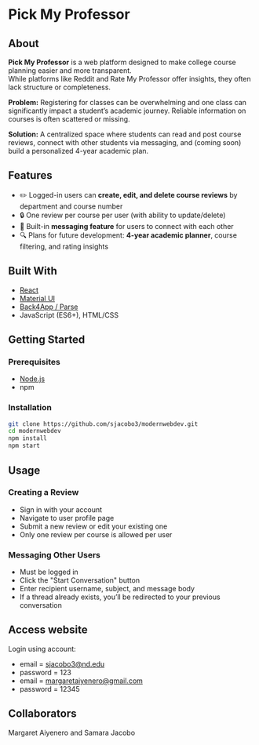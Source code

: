 # Pick My Professor

## About

**Pick My Professor** is a web platform designed to make college course planning easier and more transparent.  
While platforms like Reddit and Rate My Professor offer insights, they often lack structure or completeness.

**Problem:** Registering for classes can be overwhelming and one class can significantly impact a student’s academic journey. Reliable information on courses is often scattered or missing.

**Solution:** A centralized space where students can read and post course reviews, connect with other students via messaging, and (coming soon) build a personalized 4-year academic plan.

## Features

- ✏️ Logged-in users can **create, edit, and delete course reviews** by department and course number  
- 🔒 One review per course per user (with ability to update/delete)  
- 📩 Built-in **messaging feature** for users to connect with each other  
- 🔍 Plans for future development: **4-year academic planner**, course filtering, and rating insights

## Built With

- [React](https://reactjs.org/)
- [Material UI](https://mui.com/)
- [Back4App / Parse](https://www.back4app.com/)
- JavaScript (ES6+), HTML/CSS

## Getting Started

### Prerequisites

- [Node.js](https://nodejs.org/)
- npm

### Installation

```bash
git clone https://github.com/sjacobo3/modernwebdev.git
cd modernwebdev
npm install
npm start
```

## Usage
### Creating a Review
- Sign in with your account
- Navigate to user profile page
- Submit a new review or edit your existing one
- Only one review per course is allowed per user

### Messaging Other Users
- Must be logged in
- Click the "Start Conversation" button
- Enter recipient username, subject, and message body
- If a thread already exists, you’ll be redirected to your previous conversation

## Access website
Login using account:
* email = sjacobo3@nd.edu
* password = 123
* email = margaretaiyenero@gmail.com
* password = 12345

## Collaborators
Margaret Aiyenero and Samara Jacobo
